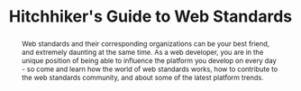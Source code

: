 ---
title: "Hitchhiker's Guide to Web Standards"
speaker: Dominic Farolino
event: CascadiaJS 2018
tags: ["Web Standards"]
abstract: "Web standards and their corresponding organizations can be your best friend, and extremely daunting at the same time. As a web developer, you are in the unique position of being able to influence the platform you develop on every day - so come and learn how the world of web standards works, how to contribute to the web standards community, and about some of the latest platform trends."
ytId: z2SbknMWtp0
layout: talk
---